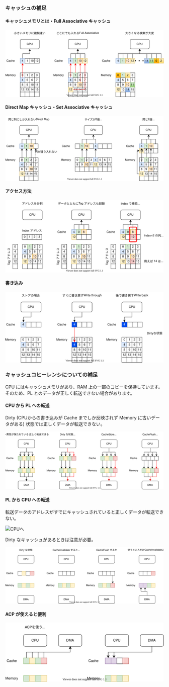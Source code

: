### キャッシュの補足

#### キャッシュメモリとは・Full Associative キャッシュ

![キャッシュ１](キャッシュ１.svg)

#### Direct Map キャッシュ・Set Associative キャッシュ

![キャッシュ２](キャッシュ２.svg)

#### アクセス方法

![キャッシュ３](キャッシュ３.svg)

#### 書き込み

![キャッシュ４](キャッシュ４.svg)



### キャッシュコヒーレンシについての補足

CPU にはキャッシュメモリがあり、RAM 上の一部のコピーを保持しています。  
そのため、PL とのデータが正しく転送できない場合があります。

#### CPU から PL への転送

Dirty (CPUからの書き込みが Cache までしか反映されず Memory に古いデータがある) 状態では正しくデータが転送できない。

![CPUから](CPUから.svg)

#### PL から CPU への転送

転送データのアドレスがすでにキャッシュされていると正しくデータが転送できない。

![CPUへ](CPUへ.svg)

Dirty なキャッシュがあるときは注意が必要。

![ダーティー](ダーティー.svg)

#### ACP が使えると便利

![ACP](ACP.svg)